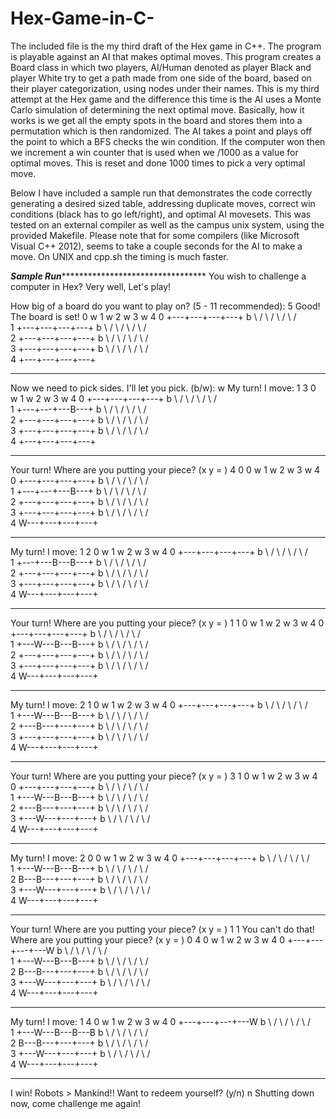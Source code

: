 ﻿# Hex-Game-in-C-
The included file is the my third draft of the Hex game in C++. 
The program is playable against an AI that makes optimal moves. This program 
creates a Board class in which two players, AI/Human denoted as player Black 
and player White try to get a path made from one side of the board, based on
their player categorization, using nodes under their names. This is my third
attempt at the Hex game and the difference this time is the AI uses a
Monte Carlo simulation of determining the next optimal move. Basically, how 
it works is we get all the empty spots in the board and stores them into
a permutation which is then randomized. The AI takes a point and plays off 
the point to which a BFS checks the win condition. If the computer won then
we increment a win counter that is used when we /1000 as a value for optimal moves. 
This is reset and done 1000 times to pick a very optimal move. 

Below I have included a sample run that demonstrates the code correctly 
generating a desired sized table, addressing duplicate moves, 
correct win conditions (black has to go left/right), and  optimal AI movesets.
This was tested on an external compiler as well as the campus unix system, 
using the provided Makefile. Please note that for some compilers 
(like Microsoft Visual C++ 2012), seems to take a couple seconds for the AI 
to make a move. On UNIX and cpp.sh the timing is much faster. 

***************Sample Run************************************************
You wish to challenge a computer in Hex? Very well, Let's play!

How big of a board do you want to play on? (5 - 11 recommended): 5
Good! The board is set!
  0 w 1 w 2 w 3 w 4
0 +---+---+---+---+
 b \ / \ / \ / \ / \
  1 +---+---+---+---+
   b \ / \ / \ / \ / \
    2 +---+---+---+---+
     b \ / \ / \ / \ / \
      3 +---+---+---+---+
       b \ / \ / \ / \ / \
        4 +---+---+---+---+
_________________________________________________________
Now we need to pick sides. I'll let you pick. (b/w): w
My turn! I move: 1 3
  0 w 1 w 2 w 3 w 4
0 +---+---+---+---+
 b \ / \ / \ / \ / \
  1 +---+---+---B---+
   b \ / \ / \ / \ / \
    2 +---+---+---+---+
     b \ / \ / \ / \ / \
      3 +---+---+---+---+
       b \ / \ / \ / \ / \
        4 +---+---+---+---+
_________________________________________________________
Your turn!
Where are you putting your piece? (x y = ) 4 0
  0 w 1 w 2 w 3 w 4
0 +---+---+---+---+
 b \ / \ / \ / \ / \
  1 +---+---+---B---+
   b \ / \ / \ / \ / \
    2 +---+---+---+---+
     b \ / \ / \ / \ / \
      3 +---+---+---+---+
       b \ / \ / \ / \ / \
        4 W---+---+---+---+
_________________________________________________________
My turn! I move: 1 2
  0 w 1 w 2 w 3 w 4
0 +---+---+---+---+
 b \ / \ / \ / \ / \
  1 +---+---B---B---+
   b \ / \ / \ / \ / \
    2 +---+---+---+---+
     b \ / \ / \ / \ / \
      3 +---+---+---+---+
       b \ / \ / \ / \ / \
        4 W---+---+---+---+
_________________________________________________________
Your turn!
Where are you putting your piece? (x y = ) 1 1
  0 w 1 w 2 w 3 w 4
0 +---+---+---+---+
 b \ / \ / \ / \ / \
  1 +---W---B---B---+
   b \ / \ / \ / \ / \
    2 +---+---+---+---+
     b \ / \ / \ / \ / \
      3 +---+---+---+---+
       b \ / \ / \ / \ / \
        4 W---+---+---+---+
_________________________________________________________
My turn! I move: 2 1
  0 w 1 w 2 w 3 w 4
0 +---+---+---+---+
 b \ / \ / \ / \ / \
  1 +---W---B---B---+
   b \ / \ / \ / \ / \
    2 +---B---+---+---+
     b \ / \ / \ / \ / \
      3 +---+---+---+---+
       b \ / \ / \ / \ / \
        4 W---+---+---+---+
_________________________________________________________
Your turn!
Where are you putting your piece? (x y = ) 3 1
  0 w 1 w 2 w 3 w 4
0 +---+---+---+---+
 b \ / \ / \ / \ / \
  1 +---W---B---B---+
   b \ / \ / \ / \ / \
    2 +---B---+---+---+
     b \ / \ / \ / \ / \
      3 +---W---+---+---+
       b \ / \ / \ / \ / \
        4 W---+---+---+---+
_________________________________________________________
My turn! I move: 2 0
  0 w 1 w 2 w 3 w 4
0 +---+---+---+---+
 b \ / \ / \ / \ / \
  1 +---W---B---B---+
   b \ / \ / \ / \ / \
    2 B---B---+---+---+
     b \ / \ / \ / \ / \
      3 +---W---+---+---+
       b \ / \ / \ / \ / \
        4 W---+---+---+---+
_________________________________________________________
Your turn!
Where are you putting your piece? (x y = ) 1 1
You can't do that!
Where are you putting your piece? (x y = ) 0 4
  0 w 1 w 2 w 3 w 4
0 +---+---+---+---W
 b \ / \ / \ / \ / \
  1 +---W---B---B---+
   b \ / \ / \ / \ / \
    2 B---B---+---+---+
     b \ / \ / \ / \ / \
      3 +---W---+---+---+
       b \ / \ / \ / \ / \
        4 W---+---+---+---+
_________________________________________________________
My turn! I move: 1 4
  0 w 1 w 2 w 3 w 4
0 +---+---+---+---W
 b \ / \ / \ / \ / \
  1 +---W---B---B---B
   b \ / \ / \ / \ / \
    2 B---B---+---+---+
     b \ / \ / \ / \ / \
      3 +---W---+---+---+
       b \ / \ / \ / \ / \
        4 W---+---+---+---+
_________________________________________________________
I win! Robots > Mankind!!
Want to redeem yourself? (y/n) n
Shutting down now, come challenge me again!
